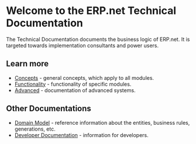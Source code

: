 # Welcome to the ERP.net Technical Documentation

The Technical Documentation documents the business logic of ERP.net.
It is targeted towards implementation consultants and power users.

## Learn more

- [Concepts](~/concepts/overview.md) - general concepts, which apply to all modules.
- [Functionality](~/modules/overview.md) - functionality of specific modules.
- [Advanced](~/advanced/overview.md) - documentation of advanced systems.

## Other Documentations
- [Domain Model](https://erpnetdocs.github.io/model) - reference information about the entities, business rules, generations, etc.
- [Developer Documentation](https://erpnetdocs.github.io/dev) - information for developers.
